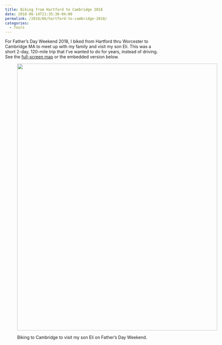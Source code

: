 ```yaml
---
title: Biking from Hartford to Cambridge 2018
date: 2018-06-14T21:35:30-04:00
permalink: /2018/06/hartford-to-cambridge-2018/
categories:
  - Tours
---
```

For Father&#8217;s Day Weekend 2018, I biked from Hartford thru Worcester to Cambridge MA to meet up with my family and visit my son Eli. This was a short 2-day, 120-mile trip that I&#8217;ve wanted to do for years, instead of driving. See the [full-screen map](https://jackdougherty.github.io/bikemapcode/#8/42.276/-71.948) or the embedded version below.

<!-- iframe plugin v.4.4 wordpress.org/plugins/iframe/ --><figure id="attachment_627" aria-describedby="caption-attachment-627" style="width: 660px" class="wp-caption alignnone">

[<img class="size-large wp-image-627" src="https://jackbikes.org/wp-content/uploads/2018/06/2018-06-16-biking-to-eli-in-ma-e1559875519445-768x1024.jpg" alt="" width="660" height="880" srcset="https://jackbikes.org/wp-content/uploads/2018/06/2018-06-16-biking-to-eli-in-ma-e1559875519445-768x1024.jpg 768w, https://jackbikes.org/wp-content/uploads/2018/06/2018-06-16-biking-to-eli-in-ma-e1559875519445-225x300.jpg 225w" sizes="(max-width: 660px) 100vw, 660px" />](https://jackbikes.org/wp-content/uploads/2018/06/2018-06-16-biking-to-eli-in-ma-e1559875519445.jpg)<figcaption id="caption-attachment-627" class="wp-caption-text">Biking to Cambridge to visit my son Eli on Father&#8217;s Day Weekend.</figcaption></figure>
